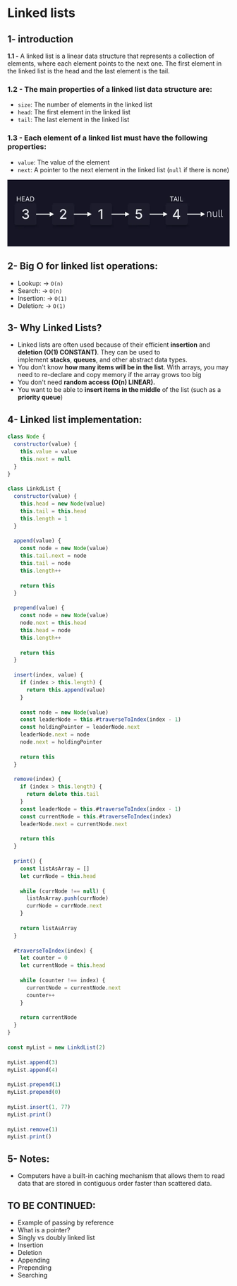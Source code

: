# Linked lists

## 1- introduction

**1.1 -** A linked list is a linear data structure that represents a collection of elements, where each element points to the next one. The first element in the linked list is the head and the last element is the tail.

### **1.2** - **The main properties of a linked list data structure are:**

- `size`: The number of elements in the linked list
- `head`: The first element in the linked list
- `tail`: The last element in the linked list

### **1.3** - **Each element of a linked list must have the following properties:**

- `value`: The value of the element
- `next`: A pointer to the next element in the linked list (`null` if there is none)

![linked-list](./linked-list.png)


## 2- Big O for **linked list** operations:

- Lookup: → `O(n)`
- Search:  → `O(n)`
- Insertion:  → `O(1)`
- Deletion:  → `O(1)`

## 3- Why Linked Lists?

- Linked lists are often used because of their efficient **insertion** and **deletion (O(1) CONSTANT)**. They can be used to implement **stacks**, **queues**, and other abstract data types.
- You don't know **how many items will be in the list**. With arrays, you may need to re-declare and copy memory if the array grows too big
- You don't need **random access (O(n) LINEAR).**
- You want to be able to **insert items in the middle** of the list (such as a **priority queue**)

## 4- Linked list implementation:

```jsx
class Node {
  constructor(value) {
    this.value = value
    this.next = null
  }
}

class LinkdList {
  constructor(value) {
    this.head = new Node(value)
    this.tail = this.head
    this.length = 1
  }

  append(value) {
    const node = new Node(value)
    this.tail.next = node
    this.tail = node
    this.length++

    return this
  }

  prepend(value) {
    const node = new Node(value)
    node.next = this.head
    this.head = node
    this.length++

    return this
  }

  insert(index, value) {
    if (index > this.length) {
      return this.append(value)
    }

    const node = new Node(value)
    const leaderNode = this.#traverseToIndex(index - 1)
    const holdingPointer = leaderNode.next
    leaderNode.next = node
    node.next = holdingPointer

    return this
  }

  remove(index) {
    if (index > this.length) {
      return delete this.tail
    }
    const leaderNode = this.#traverseToIndex(index - 1)
    const currentNode = this.#traverseToIndex(index)
    leaderNode.next = currentNode.next

    return this
  }

  print() {
    const listAsArray = []
    let currNode = this.head

    while (currNode !== null) {
      listAsArray.push(currNode)
      currNode = currNode.next
    }

    return listAsArray
  }
  
  #traverseToIndex(index) {
    let counter = 0
    let currentNode = this.head

    while (counter !== index) {
      currentNode = currentNode.next
      counter++
    }

    return currentNode
  }
}

const myList = new LinkdList(2)

myList.append(3)
myList.append(4)

myList.prepend(1)
myList.prepend(0)

myList.insert(1, 77)
myList.print()

myList.remove(1)
myList.print()
```

## 5- Notes:

- Computers have a built-in caching mechanism that allows them to read data that are stored in contiguous order faster than scattered data.

## TO BE CONTINUED:
- Example of passing by reference
- What is a pointer?
- Singly vs doubly linked list
- Insertion
- Deletion
- Appending
- Prepending
- Searching
